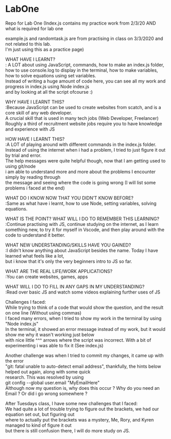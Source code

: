 # LabOne

Repo for Lab One (Index.js contains my practice work from 2/3/20 AND what is
required for lab one    
  

example.js and randomtask.js are from practising in class on 3/3/2020 and not 
related to this lab.  
I'm just using this as a practice page)

WHAT HAVE I LEARNT?  
: A LOT about using JavaScript, commands, how to make an index.js folder,  
how to use console.log to display in the terminal, how to make variables, how to solve equations using set variables.  
Instead of writing a huge amount of code here, you can see all my work and progress in index.js using Node index.js  
and by looking at all the script ofcourse :)  

WHY HAVE I LEARNT THIS?  
:Because JavaScript can be used to create websites from scatch, and is a core skill of any web developer.  
A crucial skill that is used in many tech jobs (Web Developer, Freelancer)  
Roughly a third of recruitment website jobs require you to have knowledge and experience with JS  

HOW HAVE I LEARNT THIS?  
:A LOT of playing around with different commands in the index.js folder.  
Instead of using the internet when i had a problem, I tried to just figure it out by trial and error.  
The help messages were quite helpful though, now that I am getting used to using git/node  
i am able to understand more and more about the problems I encounter simply by reading through  
the message and seeing where the code is going wrong (I will list some problems i faced at the end)  

WHAT DO I KNOW NOW THAT YOU DIDN’T KNOW BEFORE?  
:Same as what have i learnt, how to use Node, setting variables, solving equations.  

WHAT IS THE POINT? WHAT WILL I DO TO REMEMBER THIS LEARNING?  
:Continue practising with JS, continue studying on the internet,
as I learn something new, to try it for myself in Vscode, and then play around with the code to understand it better.  

WHAT NEW UNDERSTANDING/SKILLS HAVE YOU GAINED?  
:I didn't know anything about JavaScript besides the name. Today I have learned what feels like a lot,  
but i know that it's only the very beginners intro to JS so far.

WHAT ARE THE REAL LIFE/WORK APPLICATIONS?  
:You can create websites, games, apps  

WHAT WILL I DO TO FILL IN ANY GAPS IN MY UNDERSTANDING?  
:Read over basic JS and watch some videos explaining further uses of JS  

Challenges I faced:  
While trying to think of a code that would show the question, and the result on one line (Without using commas)  
I faced many errors, when I tried to show my work in the terminal by using "Node index.js"  
In the terminal, it showed an error message instead of my work, but it would show me why it wasn't working just below  
with nice little ^^^ arrows where the script was incorrect. With a bit of experimenting i was able to fix it (See index.js)  

Another challenge was when I tried to commit my changes, it came up with the error  
"git: fatal unable to auto-detect email address", thankfully, the hints below helped out again, along with some quick  
research. This was resolved by using  
git config --global user.email "MyEmailHere"  
Although now my question is, why does this occur ? Why do you need an Email ? Or did i go wrong somewhere ?

After Tuesdays class, I have some new challenges that I faced:  
We had quite a lot of trouble trying to figure out the brackets, we had our equation set out, but figuring out  
where to actually put the brackets was a mystery, Me, Rory, and Kyren managed to kind of figure it out  
but there is still confusion there, I will do more study on JS.